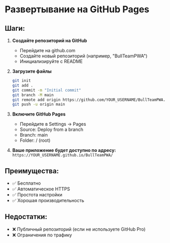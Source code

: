 # Развертывание на GitHub Pages

## Шаги:

1. **Создайте репозиторий на GitHub**
   - Перейдите на github.com
   - Создайте новый репозиторий (например, "BullTeamPWA")
   - Инициализируйте с README

2. **Загрузите файлы**
   ```bash
   git init
   git add .
   git commit -m "Initial commit"
   git branch -M main
   git remote add origin https://github.com/YOUR_USERNAME/BullTeamPWA.git
   git push -u origin main
   ```

3. **Включите GitHub Pages**
   - Перейдите в Settings → Pages
   - Source: Deploy from a branch
   - Branch: main
   - Folder: / (root)

4. **Ваше приложение будет доступно по адресу:**
   `https://YOUR_USERNAME.github.io/BullTeamPWA/`

## Преимущества:
- ✅ Бесплатно
- ✅ Автоматическое HTTPS
- ✅ Простота настройки
- ✅ Хорошая производительность

## Недостатки:
- ❌ Публичный репозиторий (если не используете GitHub Pro)
- ❌ Ограничения по трафику
